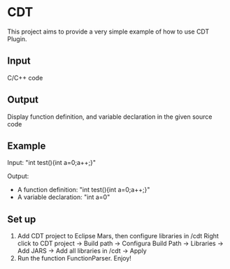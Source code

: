 # CDT
This project aims to provide a very simple example of how to use CDT Plugin.

## Input
C/C++ code
## Output
Display function definition, and variable declaration in the given source code
## Example
Input: "int test(){int a=0;a++;}"

Output:
- A function definition: "int test(){int a=0;a++;}"
- A variable declaration: "int a=0"

## Set up
1. Add CDT project to Eclipse Mars, then configure libraries in /cdt
Right click to CDT project -> Build path -> Configura Build Path -> Libraries -> Add JARS -> Add all libraries in /cdt -> Apply
2. Run the function FunctionParser. Enjoy!

